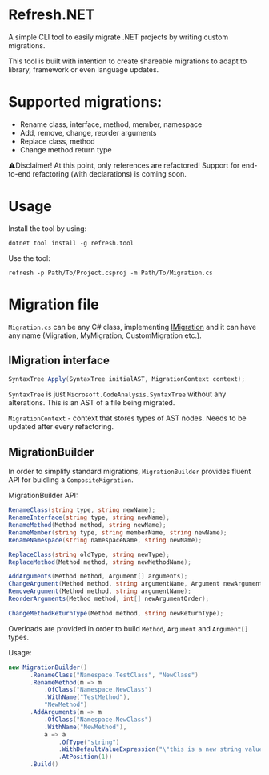 # Refresh.NET
A simple CLI tool to easily migrate .NET projects by writing custom migrations.

This tool is built with intention to create shareable migrations to adapt to library, framework or even language updates.

# Supported migrations:
* Rename class, interface, method, member, namespace
* Add, remove, change, reorder arguments
* Replace class, method
* Change method return type

⚠️Disclaimer! At this point, only references are refactored! Support for end-to-end refactoring (with declarations) is coming soon.

# Usage

Install the tool by using:

`dotnet tool install -g refresh.tool`

Use the tool:

`refresh -p Path/To/Project.csproj -m Path/To/Migration.cs`

# Migration file

`Migration.cs` can be any C\# class, implementing [IMigration](blob/master/src/Refresh.Components/Migrations/IMigration.cs) and it can have any name (Migration, MyMigration, CustomMigration etc.).

## IMigration interface
```csharp
SyntaxTree Apply(SyntaxTree initialAST, MigrationContext context);
```

`SyntaxTree` is just `Microsoft.CodeAnalysis.SyntaxTree` without any alterations. This is an AST of a file being migrated.

`MigrationContext` - context that stores types of AST nodes. Needs to be updated after every refactoring.

## MigrationBuilder

In order to simplify standard migrations, `MigrationBuilder` provides fluent API for buidling a `CompositeMigration`.

MigrationBuilder API:
```csharp
RenameClass(string type, string newName);
RenameInterface(string type, string newName);
RenameMethod(Method method, string newName);
RenameMember(string type, string memberName, string newName);
RenameNamespace(string namespaceName, string newName);

ReplaceClass(string oldType, string newType);
ReplaceMethod(Method method, string newMethodName);

AddArguments(Method method, Argument[] arguments);
ChangeArgument(Method method, string argumentName, Argument newArgument);
RemoveArgument(Method method, string argumentName);
ReorderArguments(Method method, int[] newArgumentOrder);

ChangeMethodReturnType(Method method, string newReturnType);
```

Overloads are provided in order to build `Method`, `Argument` and `Argument[]` types.

Usage:
```csharp
new MigrationBuilder()
      .RenameClass("Namespace.TestClass", "NewClass")
      .RenameMethod(m => m
          .OfClass("Namespace.NewClass")
          .WithName("TestMethod"), 
          "NewMethod")
      .AddArguments(m => m
          .OfClass("Namespace.NewClass")
          .WithName("NewMethod"),
          a => a
              .OfType("string")
              .WithDefaultValueExpression("\"this is a new string value\"")
              .AtPosition(1))
      .Build()
```
